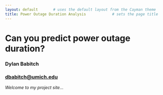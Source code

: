 ```yaml
---
layout: default       # uses the default layout from the Cayman theme
title: Power Outage Duration Analysis            # sets the page title
---
```


# Can you predict power outage duration?

### Dylan Babitch  
### dbabitch@umich.edu

*Welcome to my project site…*  
